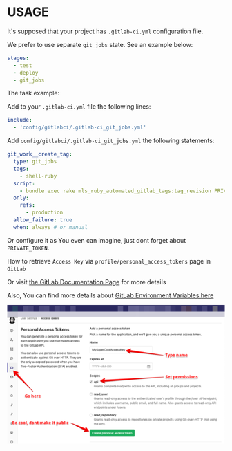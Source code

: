 # USAGE

It's supposed that your project has `.gitlab-ci.yml` configuration file.

We prefer to use separate `git_jobs` state. See an example below:

```yml
stages:
  - test
  - deploy
  - git_jobs
```

The task example:

Add to your `.gitlab-ci.yml` file the following lines:

```yml
include:
  - 'config/gitlabci/.gitlab-ci_git_jobs.yml'
```

Add `config/gitlabci/.gitlab-ci_git_jobs.yml` the following statements:


```yml
git_work__create_tag:
  type: git_jobs
  tags:
    - shell-ruby
  script:
    - bundle exec rake mls_ruby_automated_gitlab_tags:tag_revision PRIVATE_TOKEN=$GITLAB__PRIVATE_TOKEN
  only:
    refs:
      - production
  allow_failure: true
  when: always # or manual
```

Or configure it as You even can imagine, just dont forget about `PRIVATE_TOKEN`.

How to retrieve `Access Key` via `profile/personal_access_tokens` page in `GitLab`

[personal_access_tokens]: ./personal_access_key_page.png "PersonalAccessKey"

Or visit [the GitLab Documentation Page][gitlab_access_tokens_help] for more details

Also, You can find more details about [GitLab Environment Variables here][gitlab_env_variables_help]

![PersonalAccessKey][personal_access_tokens]

[gitlab_access_tokens_help]: https://docs.gitlab.com/ee/user/profile/personal_access_tokens.html "GitLab Access Tokens Documentation Page"

[gitlab_env_variables_help]: https://git.mlsdev.com/help/ci/variables/README#variables "GitLab Environment Variables here"

